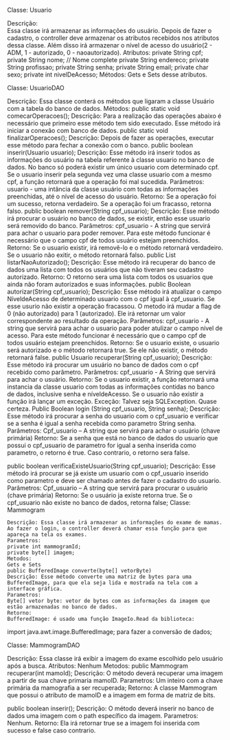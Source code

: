 Classe: Usuario

Descrição:  
Essa classe irá armazenar as informações do usuário. Depois de fazer o cadastro, o controller deve armazenar os atributos recebidos nos atributos dessa classe. Além disso irá armazenar o nível de acesso do usuário(2 - ADM, 1 - autorizado, 0 - naoautorizado).
Atributos:
private String cpf;
private String nome; // Nome complete
private String endereco;
private String profissao;
private String senha;
private String email; 
private char sexo;
private int nivelDeAcesso;
Métodos: 
Gets e Sets desse atributos.

Classe: UsuarioDAO

Descrição: 
Essa classe conterá os métodos que ligaram a classe Usuário com a tabela do banco de dados.
Métodos:
public static void comecarOperacoes();
Descrição: Para a realização das operações abaixo é necessário que primeiro esse método tem sido executado. Esse método irá iniciar a conexão com banco de dados.
public static void finalizarOperacoes();
Descrição: Depois de fazer as operações, executar esse método para fechar a conexão com o banco.
public boolean inserir(Usuario usuario); 
Descrição: Esse método irá inserir todos as informações do usuário na tabela referente à classe usuario no banco de dados. No banco só poderá existir um único usuario com determinado cpf. Se o usuario inserir pela segunda vez uma classe usuario com a mesmo cpf, a função retornará que a operação foi mal sucedida.
Parâmetros: 
usuario - uma intância da classe usuário com todas as informações preenchidas, até o nível de acesso do usuário.
Retorno: Se a operação foi um sucesso, retorna verdadeiro. Se a operação foi um fracasso, retorna falso.
public boolean remover(String cpf_usuario);
Descrição:  Esse método irá procurar o usuário no banco de dados, se existir, então esse usuario será removido do banco.
Parâmetros:
cpf_usuario - A string que servirá para achar o usuario para poder remover. Para este método funcionar é necessário que o campo cpf de todos usuário estejam preenchidos.
Retorno: Se o usuario existir, irá removê-lo e o método  retornará verdadeiro. Se o usuario não exitir, o método retornará falso.
public List<Usuario> listarNaoAutorizado();
Descrição: Esse método irá recuperar do banco de dados uma lista com todos os usuários que não tiveram seu cadastro autorizado.
Retorno: 	O retorno sera uma lista com todos os usuarios que ainda não foram autorizados e suas informações.
public Boolean autorizar(String cpf_usuario);
Descrição: Esse método irá atualizar o campo NíveldeAcesso de determinado usuario com o cpf igual à cpf_usuario. Se esse usurio não existir a operação fracassou. O metodo irá mudar a flag de 0 (não autorizado) para 1 (autorizado). Ele irá retornar um valor correspondente ao resultado da operação.
Parâmetros: 
cpf_usuario - A string que servirá para achar o usuario para poder atulizar o campo nível de acesso. Para este método funcionar é necessário que o campo cpf de todos usuário estejam preenchidos.
Retorno: Se o usuario existe, o usuario será autorizado e o método retornará true. Se ele não existir,  o método retornará false.
public Usuario recuperar(String cpf_usuario);
Descrição:  Esse método irá procurar um usuário no banco de dados com o cpf recebido como  parâmetro.
Parâmetros:
cpf_usuario - A String que servirá para achar o usuário.
Retorno: Se o usuario existir, a função retornará uma instancia da classe usuario com todas as informações contidas no banco de dados, inclusive senha e níveldeAcesso. Se o usuario não existir a função irá lançar um exceção.
Exceção:  Talvez seja SQLException. Quase certeza.
Public Boolean login (String cpf_usuario, String senha);
	Descrição: Esse método irá procurar a senha do usuario com o cpf_usuario e verificar se a senha é igual a senha recebida como parametro String senha.
	Parâmetros:
	Cpf_usuario – A string que servirá para achar o usuário (chave primária)
	Retorno: Se a senha que está no banco de dados do usuario que possui o cpf_usuario de parametro for igual a senha inserida como parametro, o retorno é true. Caso contrario, o retorno sera false.

public boolean verificaExisteUsuario(String cpf_usuario);
	Descrição: Esse método irá procurar se já existe um usuario com o cpf_usuario inserido como parametro e deve ser chamado antes de fazer o cadastro do usuario.
	Parâmetros:
	Cpf_usuario – A string que servirá para procurar o usuário (chave primária)
	Retorno: Se o usuário ja existe retorna true. Se o cpf_usuario não existe no banco de dados, retorna false;
Classe: Mammogram

	Descrição: Essa classe irá armazenar as informações do exame de mamas. Ao fazer o login, o controller deverá chamar essa função para que apareça na tela os exames.
	Parametros:
	private int mammogramId;
	private byte[] imagem;
	Metodos:
	Gets e Sets	
	public BufferedImage converte(byte[] vetorByte)
	Descrição: Esse método converte uma matriz de bytes para uma BufferedImage, para que ela seja lida e mostrada na tela com a interface gráfica.
	Parametros:
	Byte[] vetor byte: vetor de bytes com as informações da imagem que estão armazenadas no banco de dados.
	Retorno:
	BufferedImage: é usado uma função ImageIo.Read da biblioteca:
import java.awt.image.BufferedImage;
para fazer a conversão de dados;

Classe: MammogramDAO

Descrição:
Essa classe irá exibir a imagem do exame escolhido pelo usuário após a busca.
Atributos: Nenhum
Metodos:
public Mammogram recuperar(int mamoId);
Descrição: 
O método deverá recuperar uma imagem a partir de sua chave primaria mamoID.
Parametros:
Um inteiro com a chave primária da mamografia a ser recuperada;
Retorno:
A classe Mammogram que possui o atributo de mamoID e a imagem em forma de matriz de bits.

public boolean inserir();
Descrição:
O método deverá inserir no banco de dados uma imagem com o path específico da imagem.
Parametros:
Nenhum.
Retorno:
Ela irá retornar true se a imagem foi inserida com sucesso e false caso contrario.

